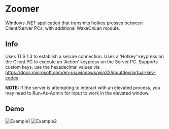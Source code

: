 # Zoomer
Windows .NET application that transmits hotkey presses between Client/Server PCs, with additional WakeOnLan module.

## Info
Uses TLS 1.3 to establish a secure connection. Uses a 'Hotkey' keypress on the Client PC to execute an 'Action' keypress on the Server PC. Supports custom keys, use the hexadecimal values via https://docs.microsoft.com/en-us/windows/win32/inputdev/virtual-key-codes

**NOTE:** If the server is attempting to interact with an elevated process, you may need to Run-As-Admin for input to work in the elevated window.

## Demo
![Example1](https://user-images.githubusercontent.com/42287509/144729669-fa5f894a-f33d-4af7-b982-137b21e995d9.png)
![Example2](https://user-images.githubusercontent.com/42287509/144729671-75b9fc13-9266-4081-88a2-65015be7a5a4.png)
